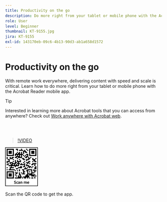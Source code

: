 ```yaml
---
title: Productivity on the go
description: Do more right from your tablet or mobile phone with the Acrobat Reader mobile app
role: User
level: Beginner
thumbnail: KT-9155.jpg
jira: KT-9155
exl-id: 143170eb-09c6-4b13-90d3-ab1a658d1572
---
```

# Productivity on the go

With remote work everywhere, delivering content with speed and scale is critical. Learn how to do more right from your tablet or mobile phone with the Acrobat Reader mobile app.

>[!TIP]
>
>Interested in learning more about Acrobat tools that you can access from anywhere? Check out [Work anywhere with Acrobat web](acrobatweb.md).

<br>&nbsp;

>[!VIDEO](https://video.tv.adobe.com/v/337972?quality=12&learn=on&hidetitle=true)

![QR code](../assets/Acrobatqrcode.jpg)

Scan the QR code to get the app.
